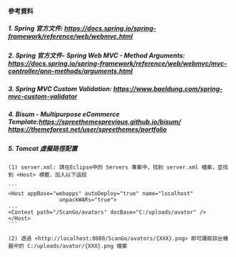 #### 參考資料

##### 1. Spring 官方文件: <https://docs.spring.io/spring-framework/reference/web/webmvc.html>

##### 2. Spring 官方文件- Spring Web MVC - Method Arguments: <https://docs.spring.io/spring-framework/reference/web/webmvc/mvc-controller/ann-methods/arguments.html>

##### 3. Spring MVC Custom Validation: <https://www.baeldung.com/spring-mvc-custom-validator>

##### 4. Bisum - Multipurpose eCommerce Template:<https://spreethemesprevious.github.io/bisum/> <https://themeforest.net/user/spreethemes/portfolio>

##### 5. Tomcat 虛擬路徑配置

	(1) server.xml: 請在Eclipse中的 Servers 專案中，找到 server.xml 檔案，並找到 <Host> 標籤，加入以下這段
	 
	```
	<Host appBase="webapps" autoDeploy="true" name="localhost"
					unpackWARs="true">
	...
	<Context path="/ScanGo/avators" docBase="C:/uploads/avator" />
	</Host>
	```
	
	(2) 透過 <http://localhost:8080/ScanGo/avators/{XXX}.png> 即可讀取該台機器中的 C:/uploads/avator/{XXX}.png 檔案
